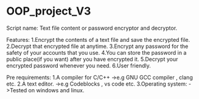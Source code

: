 # OOP_project_V3

Script name: Text file content or password encryptor and decryptor.

Features:
  1.Encrypt the contents of a text file and save the encrypted file.
  2.Decrypt that encrypted file at anytime.
  3.Encrypt any password for the safety of your accounts that you use.
  4.You can store the password in a public place(if you want) after you have encrypted it.
  5.Decrypt your encrypted password whenever you need.
  6.User friendly.
  
  
  
  
Pre requirements:
  1.A compiler for C/C++
     ->e.g GNU GCC compiler , clang etc.
  2.A text editor.
     ->e.g Codeblocks , vs code etc.
  3.Operating system:
     ->Tested on windows and linux.
  
